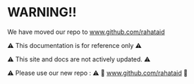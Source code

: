 # WARNING!!

We have moved our repo to www.github.com/rahataid

⚠️ This documentation is for reference only ⚠️

⚠️ This site and docs are not actively updated. ⚠️

⚠️ Please use our new repo : ⚠️
🫱 www.github.com/rahataid 🫲
